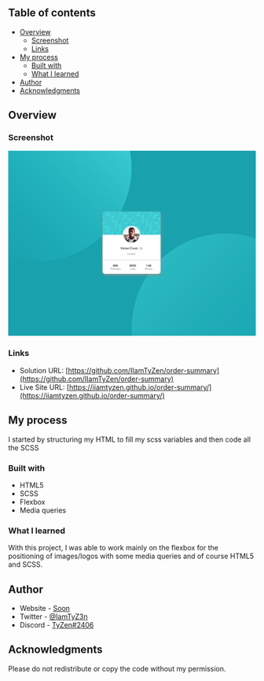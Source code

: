 ## Table of contents

- [Overview](#overview)
  - [Screenshot](#screenshot)
  - [Links](#links)
- [My process](#my-process)
  - [Built with](#built-with)
  - [What I learned](#what-i-learned)
- [Author](#author)
- [Acknowledgments](#acknowledgments)



## Overview

### Screenshot

![](./screenshot.jpg)


### Links

- Solution URL: [https://github.com/IIamTyZen/order-summary](https://github.com/IIamTyZen/order-summary)
- Live Site URL: [https://iiamtyzen.github.io/order-summary/](https://iiamtyzen.github.io/order-summary/)

## My process

I started by structuring my HTML to fill my scss variables and then code all the SCSS

### Built with

- HTML5 
- SCSS 
- Flexbox
- Media queries 


### What I learned

With this project, I was able to work mainly on the flexbox for the positioning of images/logos with some media queries and of course HTML5 and SCSS.

## Author

- Website - [Soon](Soon)
- Twitter - [@IamTyZ3n](https://www.twitter.com/IamTyZ3n)
- Discord - [TyZen#2406](TyZen#2406)


## Acknowledgments

Please do not redistribute or copy the code without my permission.
